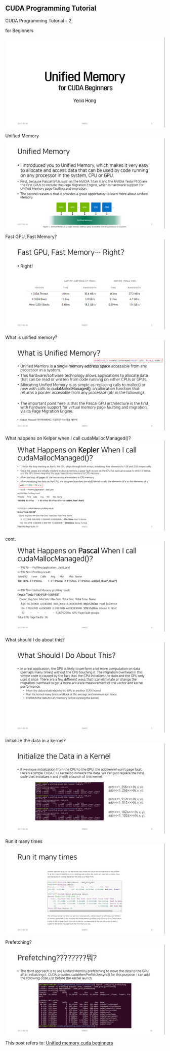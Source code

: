## CUDA Programming Tutorial
CUDA Programming Tutorial - 2

for Beginners

![Unified memory](https://github.com/engelin/engelin.github.io/blob/master/images/Unified_Memory_1.png?raw=true)

Unified Memory
![Unified memory](https://github.com/engelin/engelin.github.io/blob/master/images/Unified_Memory_2.png?raw=true)

Fast GPU, Fast Memory?
![Unified memory](https://github.com/engelin/engelin.github.io/blob/master/images/Unified_Memory_3.png?raw=true)

What is unified memory?
![Unified memory](https://github.com/engelin/engelin.github.io/blob/master/images/Unified_Memory_4.png?raw=true)

What happens on Kelper when I call cudaMallocManaged()?
![Unified memory](https://github.com/engelin/engelin.github.io/blob/master/images/Unified_Memory_5.png?raw=true)

cont.
![Unified memory](https://github.com/engelin/engelin.github.io/blob/master/images/Unified_Memory_6.png?raw=true)

What should I do about this?
![Unified memory](https://github.com/engelin/engelin.github.io/blob/master/images/Unified_Memory_7.png?raw=true)

Initialize the data in a kernel?
![Unified memory](https://github.com/engelin/engelin.github.io/blob/master/images/Unified_Memory_8.png?raw=true)

Run it many times
![Unified memory](https://github.com/engelin/engelin.github.io/blob/master/images/Unified_Memory_9.png?raw=true)

Prefetching?
![Unified memory](https://github.com/engelin/engelin.github.io/blob/master/images/Unified_Memory_10.png?raw=true)


This post refers to:
[Unified memory cuda beginners](https://devblogs.nvidia.com/parallelforall/unified-memory-cuda-beginners/)
